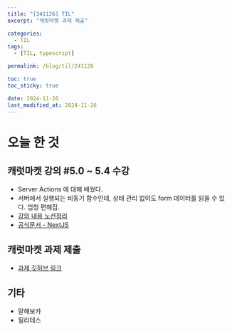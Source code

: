 ```yaml
---
title: "[241126] TIL"
excerpt: "캐럿마켓 과제 제출"

categories:
  - TIL
tags:
  - [TIL, typescript]

permalink: /blog/til/241126

toc: true
toc_sticky: true

date: 2024-11-26
last_modified_at: 2024-11-26
---
```


# 오늘 한 것

## 캐럿마켓 강의 #5.0 ~ 5.4 수강

- Server Actions 에 대해 배웠다.
- 서버에서 실행되는 비동기 함수인데, 상태 관리 없이도 form 데이터를 읽을 수 있다. 엄청 편해짐.
- [강의 내용 노션정리](https://crimson-fold-8fa.notion.site/46-147e15d4692b80b1b5bdf6b8894ebfaa?pvs=4)
- [공식문서 - NextJS](https://nextjs.org/docs/app/building-your-application/data-fetching/server-actions-and-mutations)

## 캐럿마켓 과제 제출

- [과제 깃허브 링크](https://github.com/S2UZY/carrot-market/pull/1)

## 기타

- 말해보카
- 필라테스

